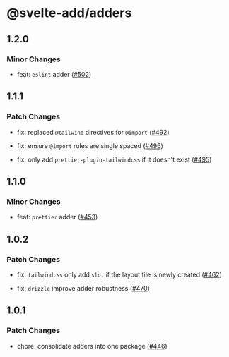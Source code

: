 # @svelte-add/adders

## 1.2.0

### Minor Changes

- feat: `eslint` adder ([#502](https://github.com/svelte-add/svelte-add/pull/502))

## 1.1.1

### Patch Changes

- fix: replaced `@tailwind` directives for `@import` ([#492](https://github.com/svelte-add/svelte-add/pull/492))

- fix: ensure `@import` rules are single spaced ([#496](https://github.com/svelte-add/svelte-add/pull/496))

- fix: only add `prettier-plugin-tailwindcss` if it doesn't exist ([#495](https://github.com/svelte-add/svelte-add/pull/495))

## 1.1.0

### Minor Changes

- feat: `prettier` adder ([#453](https://github.com/svelte-add/svelte-add/pull/453))

## 1.0.2

### Patch Changes

- fix: `tailwindcss` only add `slot` if the layout file is newly created ([#462](https://github.com/svelte-add/svelte-add/pull/462))

- fix: `drizzle` improve adder robustness ([#470](https://github.com/svelte-add/svelte-add/pull/470))

## 1.0.1

### Patch Changes

- chore: consolidate adders into one package ([#446](https://github.com/svelte-add/svelte-add/pull/446))
